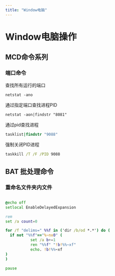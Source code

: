 ```yaml
---
title: "Window电脑"
---
```


# Window电脑操作

## MCD命令系列

### 端口命令

查找所有运行的端口
```CMD
netstat -ano
```

通过指定端口查找进程PID
```CMD
netstat -aon|findstr "8081"
```

通过pid查找进程
```cmd
tasklist|findstr "9088"
```

强制关闭PID进程
```cmd
taskkill /T /F /PID 9088 
```

## BAT 批处理命令

### 重命名文件夹内文件

```bat

@echo off
setlocal EnableDelayedExpansion

rem
set /a count=0

for /f "delims=" %%f in ('dir /b/od *.*') do (
  if not "%%f"=="%~nx0" (
           set /a b+=1 
           ren "%%f" "!b!%%~xf"
           echo. !b!%%~xf
)
)

pause

```